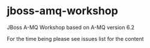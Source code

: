 # jboss-amq-workshop
JBoss A-MQ Workshop based on A-MQ version 6.2


For the time being please see issues list for the content
